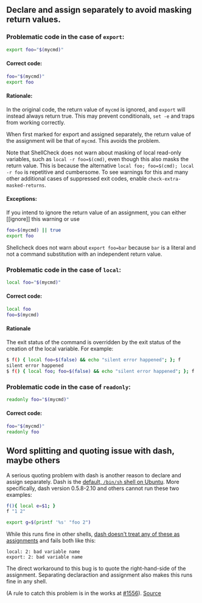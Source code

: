 ## Declare and assign separately to avoid masking return values.

### Problematic code in the case of `export`:

```sh
export foo="$(mycmd)"
```

#### Correct code:

```sh
foo="$(mycmd)"
export foo
```

#### Rationale:

In the original code, the return value of `mycmd` is ignored, and `export` will instead always return true. This may prevent conditionals, `set -e` and traps from working correctly.

When first marked for export and assigned separately, the return value of the assignment will be that of `mycmd`. This avoids the problem.

Note that ShellCheck does not warn about masking of local read-only variables, such as `local -r foo=$(cmd)`, even though this also masks the return value. This is because the alternative `local foo; foo=$(cmd); local -r foo` is repetitive and cumbersome. To see warnings for this and many other additional cases of suppressed exit codes, enable `check-extra-masked-returns`.

#### Exceptions:

If you intend to ignore the return value of an assignment, you can either [[ignore]] this warning or use

```sh
foo=$(mycmd) || true
export foo
```

Shellcheck does not warn about `export foo=bar` because `bar` is a literal and not a command substitution with an independent return value. 

### Problematic code in the case of `local`:

```sh
local foo="$(mycmd)"
```

#### Correct code:

```sh
local foo
foo=$(mycmd)
```

#### Rationale

The exit status of the command is overridden by the exit status of the creation of the local variable. For example:

```bash
$ f() { local foo=$(false) && echo "silent error happened"; }; f
silent error happened
$ f() { local foo; foo=$(false) && echo "silent error happened"; }; f
```

### Problematic code in the case of `readonly`:

```sh
readonly foo="$(mycmd)"
```

#### Correct code:

```sh
foo="$(mycmd)"
readonly foo
```

## Word splitting and quoting issue with dash, maybe others

A serious quoting problem with dash is another reason to declare and assign separately. Dash is the [default, `/bin/sh` shell on Ubuntu](https://wiki.ubuntu.com/DashAsBinSh). More specifically, dash version 0.5.8-2.10 and others cannot run these two examples:
```sh
f(){ local e=$1; }
f "1 2"

export g=$(printf '%s' "foo 2")
``` 
While this runs fine in other shells, [dash doesn't treat any of these as assignments](http://mywiki.wooledge.org/BashPitfalls#local_var.3D.24.28cmd.29) and fails both like this:
```
local: 2: bad variable name
export: 2: bad variable name
```
The direct workaround to this bug is to quote the right-hand-side of the assignment. Separating declaraction and assignment also makes this runs fine in any shell.

(A rule to catch this problem is in the works at [#1556](https://github.com/koalaman/shellcheck/issues/1556)).
[Source](https://github.com/koalaman/shellcheck/wiki/SC2155)

